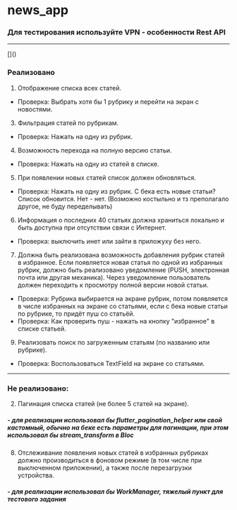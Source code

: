 # news_app

### Для тестирования используйте VPN - особенности Rest API
<hr>
[]()

### Реализовано
1) Отображение списка всех статей.
- Проверка: Выбрать хотя бы 1 рубрику и перейти на экран с новостями.
3) Фильтрация статей по рубрикам.
- Проверка: Нажать на одну из рубрик.
4) Возможность перехода на полную версию статьи.
- Проверка: Нажать на одну из статей в списке.
5) При появлении новых статей список должен обновляться.
- Проверка: Нажать на одну из рубрик. С бека есть новые статьи? Список обновится. Нет - нет. (Возможно костыльно и тз преполагало другое, не буду переделывать)
6) Информация о последних 40 статьях должна храниться
локально и быть доступна при отсутствии связи с Интернет.
- Проверка: выключить инет или зайти в приложуху без него.
7) Должна быть реализована возможность добавления рубрик
статей в избранное. Если появляется новая статья по одной из
избранных рубрик, должно быть реализовано уведомление
(PUSH, электронная почта или другая механика). Через
уведомление пользователь должен переходить к просмотру
полной версии новой статьи.
- Проверка: Рубрика выбирается на экране рубрик, потом появляется в числе избранных на экране со статьями, если с бека новые статьи по рубрике, то придёт пуш со статьёй.
- Проверка: Как проверить пуш - нажать на кнопку "избранное" в списке статьей.
9) Реализовать поиск по загруженным статьям (по названию или
рубрике).
- Проверка: Воспользоваться TextField на экране со статьями.
<hr>

### Не реализовано:
2) Пагинация списка статей (не более 5 статей на экране).
##### - для реализации использовал бы flutter_pagination_helper или свой кастомный, обычно на беке есть параметры для пагинации, при этом использовал бы stream_transform в Bloc
8) Отслеживание появления новых статей в избранных рубриках
должно производиться в фоновом режиме (в том числе при
выключенном приложении), а также после перезагрузки
устройства.
##### - для реализации использовал бы WorkManager, тяжелый пункт для тестового задания
